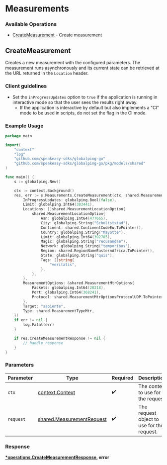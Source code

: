 # Measurements

### Available Operations

* [CreateMeasurement](#createmeasurement) - Create measurement

## CreateMeasurement

Creates a new measurement with the configured parameters.
The measurement runs asynchronously and its current state can be retrieved
at the URL returned in the `Location` header.

### Client guidelines

- Set the `inProgressUpdates` option to `true` if the application is running in interactive mode so that the user sees the results right away.
  - If the application is interactive by default but also implements a "CI" mode to be used in scripts, do not set the flag in the CI mode.


### Example Usage

```go
package main

import(
	"context"
	"log"
	"github.com/speakeasy-sdks/globalping-go"
	"github.com/speakeasy-sdks/globalping-go/pkg/models/shared"
)

func main() {
    s := globalping.New()

    ctx := context.Background()
    res, err := s.Measurements.CreateMeasurement(ctx, shared.MeasurementRequest{
        InProgressUpdates: globalping.Bool(false),
        Limit: globalping.Int64(383441),
        Locations: []shared.MeasurementLocationOption{
            shared.MeasurementLocationOption{
                Asn: globalping.Int64(477665),
                City: globalping.String("Schuliststad"),
                Continent: shared.ContinentCodeEu.ToPointer(),
                Country: globalping.String("Mayotte"),
                Limit: globalping.Int64(392785),
                Magic: globalping.String("recusandae"),
                Network: globalping.String("temporibus"),
                Region: shared.RegionNameEasternAfrica.ToPointer(),
                State: globalping.String("quis"),
                Tags: []string{
                    "veritatis",
                },
            },
        },
        MeasurementOptions: &shared.MeasurementMtrOptions{
            Packets: globalping.Int64(20218),
            Port: globalping.Int64(368241),
            Protocol: shared.MeasurementMtrOptionsProtocolUDP.ToPointer(),
        },
        Target: "sapiente",
        Type: shared.MeasurementTypeMtr,
    })
    if err != nil {
        log.Fatal(err)
    }

    if res.CreateMeasurementResponse != nil {
        // handle response
    }
}
```

### Parameters

| Parameter                                                              | Type                                                                   | Required                                                               | Description                                                            |
| ---------------------------------------------------------------------- | ---------------------------------------------------------------------- | ---------------------------------------------------------------------- | ---------------------------------------------------------------------- |
| `ctx`                                                                  | [context.Context](https://pkg.go.dev/context#Context)                  | :heavy_check_mark:                                                     | The context to use for the request.                                    |
| `request`                                                              | [shared.MeasurementRequest](../../models/shared/measurementrequest.md) | :heavy_check_mark:                                                     | The request object to use for the request.                             |


### Response

**[*operations.CreateMeasurementResponse](../../models/operations/createmeasurementresponse.md), error**

